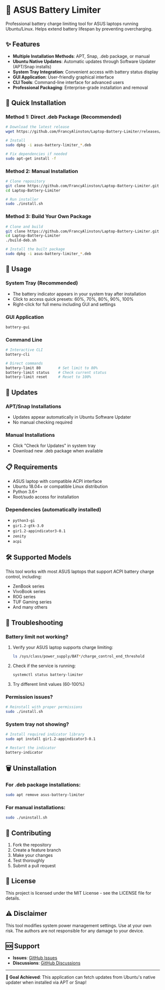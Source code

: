 # 🔋 ASUS Battery Limiter

Professional battery charge limiting tool for ASUS laptops running Ubuntu/Linux. Helps extend battery lifespan by preventing overcharging.

## ✨ Features

- **Multiple Installation Methods**: APT, Snap, .deb package, or manual
- **Ubuntu Native Updates**: Automatic updates through Software Updater (APT/Snap installs)
- **System Tray Integration**: Convenient access with battery status display
- **GUI Application**: User-friendly graphical interface
- **CLI Tools**: Command-line interface for advanced users
- **Professional Packaging**: Enterprise-grade installation and removal

## 🚀 Quick Installation

### Method 1: Direct .deb Package (Recommended)
```bash
# Download the latest release
wget https://github.com/FrancyAlinston/Laptop-Battery-Limiter/releases/latest/download/asus-battery-limiter_2.0.0_all.deb

# Install
sudo dpkg -i asus-battery-limiter_*.deb

# Fix dependencies if needed
sudo apt-get install -f
```

### Method 2: Manual Installation
```bash
# Clone repository
git clone https://github.com/FrancyAlinston/Laptop-Battery-Limiter.git
cd Laptop-Battery-Limiter

# Run installer
sudo ./install.sh
```

### Method 3: Build Your Own Package
```bash
# Clone and build
git clone https://github.com/FrancyAlinston/Laptop-Battery-Limiter.git
cd Laptop-Battery-Limiter
./build-deb.sh

# Install the built package
sudo dpkg -i asus-battery-limiter_*.deb
```

## 📱 Usage

### System Tray (Recommended)
- The battery indicator appears in your system tray after installation
- Click to access quick presets: 60%, 70%, 80%, 90%, 100%
- Right-click for full menu including GUI and settings

### GUI Application
```bash
battery-gui
```

### Command Line
```bash
# Interactive CLI
battery-cli

# Direct commands
battery-limit 80        # Set limit to 80%
battery-limit status    # Check current status
battery-limit reset     # Reset to 100%
```

## 🔄 Updates

### APT/Snap Installations
- Updates appear automatically in Ubuntu Software Updater
- No manual checking required

### Manual Installations
- Click "Check for Updates" in system tray
- Download new .deb package when available

## 📋 Requirements

- ASUS laptop with compatible ACPI interface
- Ubuntu 18.04+ or compatible Linux distribution
- Python 3.6+
- Root/sudo access for installation

### Dependencies (automatically installed)
- `python3-gi`
- `gir1.2-gtk-3.0`
- `gir1.2-appindicator3-0.1`
- `zenity`
- `acpi`

## 🛠️ Supported Models

This tool works with most ASUS laptops that support ACPI battery charge control, including:
- ZenBook series
- VivoBook series
- ROG series
- TUF Gaming series
- And many others

## 🔧 Troubleshooting

### Battery limit not working?
1. Verify your ASUS laptop supports charge limiting:
   ```bash
   ls /sys/class/power_supply/BAT*/charge_control_end_threshold
   ```

2. Check if the service is running:
   ```bash
   systemctl status battery-limiter
   ```

3. Try different limit values (60-100%)

### Permission issues?
```bash
# Reinstall with proper permissions
sudo ./install.sh
```

### System tray not showing?
```bash
# Install required indicator library
sudo apt install gir1.2-appindicator3-0.1

# Restart the indicator
battery-indicator
```

## 🗑️ Uninstallation

### For .deb package installations:
```bash
sudo apt remove asus-battery-limiter
```

### For manual installations:
```bash
sudo ./uninstall.sh
```

## 🤝 Contributing

1. Fork the repository
2. Create a feature branch
3. Make your changes
4. Test thoroughly
5. Submit a pull request

## 📄 License

This project is licensed under the MIT License - see the LICENSE file for details.

## ⚠️ Disclaimer

This tool modifies system power management settings. Use at your own risk. The authors are not responsible for any damage to your device.

## 🆘 Support

- **Issues**: [GitHub Issues](https://github.com/FrancyAlinston/Laptop-Battery-Limiter/issues)
- **Discussions**: [GitHub Discussions](https://github.com/FrancyAlinston/Laptop-Battery-Limiter/discussions)

---

**🎯 Goal Achieved**: This application can fetch updates from Ubuntu's native updater when installed via APT or Snap!
